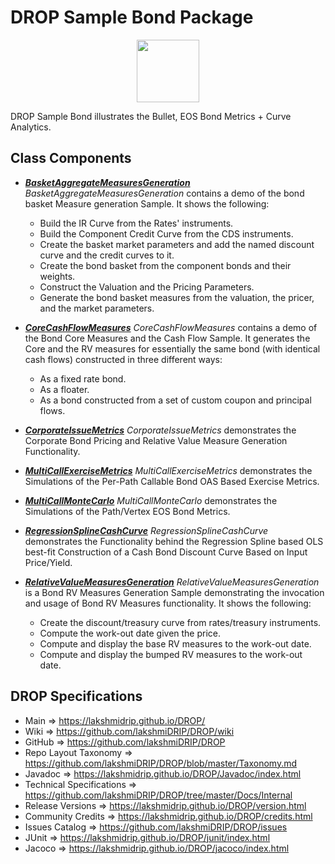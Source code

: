 # DROP Sample Bond Package

<p align="center"><img src="https://github.com/lakshmiDRIP/DROP/blob/master/DRIP_Logo.gif?raw=true" width="100"></p>

DROP Sample Bond illustrates the Bullet, EOS Bond Metrics + Curve Analytics.


## Class Components

 * [***BasketAggregateMeasuresGeneration***](https://github.com/lakshmiDRIP/DROP/tree/master/src/main/java/org/drip/sample/bond/BasketAggregateMeasuresGeneration.java)
 <i>BasketAggregateMeasuresGeneration</i> contains a demo of the bond basket Measure generation Sample. It
 shows the following:
 	* Build the IR Curve from the Rates' instruments.
 	* Build the Component Credit Curve from the CDS instruments.
 	* Create the basket market parameters and add the named discount curve and the credit curves to it.
 	* Create the bond basket from the component bonds and their weights.
 	* Construct the Valuation and the Pricing Parameters.
 	* Generate the bond basket measures from the valuation, the pricer, and the market parameters.

 * [***CoreCashFlowMeasures***](https://github.com/lakshmiDRIP/DROP/tree/master/src/main/java/org/drip/sample/bond/CoreCashFlowMeasures.java)
 <i>CoreCashFlowMeasures</i> contains a demo of the Bond Core Measures and the Cash Flow Sample. It
 generates the Core and the RV measures for essentially the same bond (with identical cash flows) constructed
 in three different ways:
  	* As a fixed rate bond.
  	* As a floater.
  	* As a bond constructed from a set of custom coupon and principal flows.

 * [***CorporateIssueMetrics***](https://github.com/lakshmiDRIP/DROP/tree/master/src/main/java/org/drip/sample/bond/CorporateIssueMetrics.java)
 <i>CorporateIssueMetrics</i> demonstrates the Corporate Bond Pricing and Relative Value Measure Generation
 Functionality.

 * [***MultiCallExerciseMetrics***](https://github.com/lakshmiDRIP/DROP/tree/master/src/main/java/org/drip/sample/bond/MultiCallExerciseMetrics.java)
 <i>MultiCallExerciseMetrics</i> demonstrates the Simulations of the Per-Path Callable Bond OAS Based
 Exercise Metrics.

 * [***MultiCallMonteCarlo***](https://github.com/lakshmiDRIP/DROP/tree/master/src/main/java/org/drip/sample/bond/MultiCallMonteCarlo.java)
 <i>MultiCallMonteCarlo</i> demonstrates the Simulations of the Path/Vertex EOS Bond Metrics.

 * [***RegressionSplineCashCurve***](https://github.com/lakshmiDRIP/DROP/tree/master/src/main/java/org/drip/sample/bond/RegressionSplineCashCurve.java)
 <i>RegressionSplineCashCurve</i> demonstrates the Functionality behind the Regression Spline based OLS
 best-fit Construction of a Cash Bond Discount Curve Based on Input Price/Yield.

 * [***RelativeValueMeasuresGeneration***](https://github.com/lakshmiDRIP/DROP/tree/master/src/main/java/org/drip/sample/bond/RelativeValueMeasuresGeneration.java)
 <i>RelativeValueMeasuresGeneration</i> is a Bond RV Measures Generation Sample demonstrating the invocation
 and usage of Bond RV Measures functionality. It shows the following:
   	* Create the discount/treasury curve from rates/treasury instruments.
   	* Compute the work-out date given the price.
   	* Compute and display the base RV measures to the work-out date.
  	* Compute and display the bumped RV measures to the work-out date.


## DROP Specifications

 * Main                     => https://lakshmidrip.github.io/DROP/
 * Wiki                     => https://github.com/lakshmiDRIP/DROP/wiki
 * GitHub                   => https://github.com/lakshmiDRIP/DROP
 * Repo Layout Taxonomy     => https://github.com/lakshmiDRIP/DROP/blob/master/Taxonomy.md
 * Javadoc                  => https://lakshmidrip.github.io/DROP/Javadoc/index.html
 * Technical Specifications => https://github.com/lakshmiDRIP/DROP/tree/master/Docs/Internal
 * Release Versions         => https://lakshmidrip.github.io/DROP/version.html
 * Community Credits        => https://lakshmidrip.github.io/DROP/credits.html
 * Issues Catalog           => https://github.com/lakshmiDRIP/DROP/issues
 * JUnit                    => https://lakshmidrip.github.io/DROP/junit/index.html
 * Jacoco                   => https://lakshmidrip.github.io/DROP/jacoco/index.html
